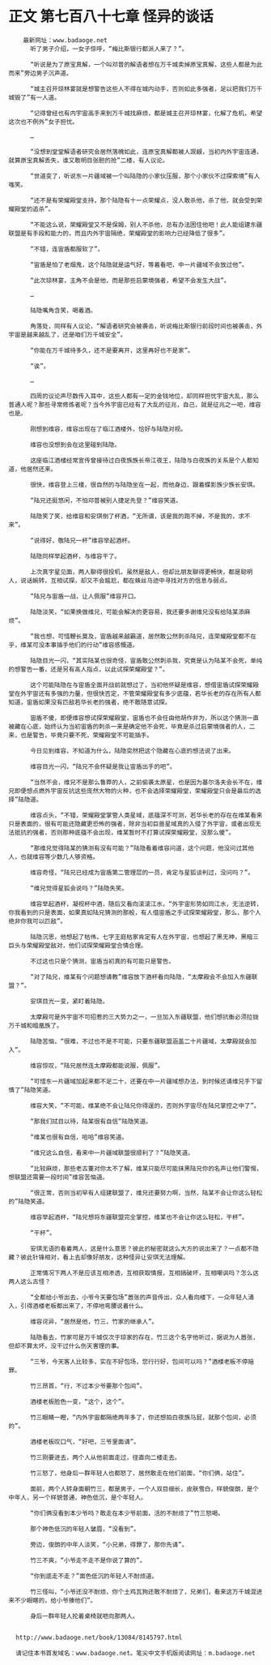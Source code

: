 # 正文 第七百八十七章 怪异的谈话
        最新网址：www.badaoge.net
          听了男子介绍，一女子惊呼，“梅比斯银行都派人来了？”。
      
          “听说是为了原宝真解，一个叫邓普的解语者想在万千城卖掉原宝真解，这些人都是为此而来”旁边男子沉声道。
      
          “城主召开琼林宴就是想警告这些人不得在城内动手，否则如此多强者，足以把我们万千城毁了”有一人道。
      
          “记得曾经也有内宇宙高手来到万千城找麻烦，都是城主召开琼林宴，化解了危机，希望这次也不例外”女子担忧。
      
          …
      
          “没想到堂堂解语者研究会居然落魄如此，连原宝真解都被人觊觎，当初内外宇宙连通，就算原宝真解丢失，谁又敢明目张胆的抢”二楼，有人议论。
      
          “世道变了，听说东一片疆域被一个叫陆隐的小家伙压服，那个小家伙不过探索境”有人嗤笑。
      
          “还不是有荣耀殿堂支持，那个陆隐有十一点荣耀点，没人敢杀他，杀了他，就会受到荣耀殿堂的追杀”。
      
          “不能这么说，荣耀殿堂又不是保姆，别人不杀他，总有办法困住他吧！此人能组建东疆联盟是有手段和能力的，而且内外宇宙隔绝，荣耀殿堂的影响力已经降低了很多”。
      
          “不错，连宙盾都服软了”。
      
          “宙盾是怕了老烟鬼，这个陆隐就是运气好，等着看吧，中一片疆域不会放过他”。
      
          “此次琼林宴，主角不会是他，而是那些启蒙境强者，希望不会发生大战”。
      
          …
      
          陆隐嘴角含笑，喝着酒。
      
          角落处，同样有人议论，“解语者研究会被袭击，听说梅比斯银行前段时间也被袭击，外宇宙是越来越乱了，还是咱们万千城安全”。
      
          “你能在万千城待多久，还不是要离开，这里再好也不是家”。
      
          “诶”。
      
          …
      
          四周的议论声尽数传入耳中，这些人都有一定的金钱地位，却同样担忧宇宙大乱，那么普通人呢？那些寻常修炼者呢？当今外宇宙已经有了大乱的征兆，自己，就是征兆之一吧，维容也是。
      
          刚想到维容，维容出现在了临江酒楼外，恰好与陆隐对视。
      
          维容也没想到会在这里碰到陆隐。
      
          这座临江酒楼经常宣传曾接待过白夜族族长帝江夜王，陆隐与白夜族的关系是个人都知道，他居然还来。
      
          很快，维容登上三楼，很自然的与陆隐坐在一起，而他身边，跟着蝶影族少族长安琪。
      
          “陆兄还挺悠闲，不怕邓普被别人捷足先登？”维容笑道。
      
          陆隐笑了笑，给维容和安琪倒了杯酒，“无所谓，该是我的跑不掉，不是我的，求不来”。
      
          “说得好，敬陆兄一杯”维容举起酒杯。
      
          陆隐同样举起酒杯，与维容干了。
      
          上次真宇星见面，两人聊得很投机，虽然是敌人，但却比朋友聊得更畅快，都是聪明人，说话婉转，互相试探，却又不会尴尬，都在蛛丝马迹中寻找对方的信息与弱点。
      
          “陆兄与宙盾一战，让人佩服”维容开口。
      
          陆隐淡笑，“如果换做维兄，可能会解决的更容易，我还要多谢维兄没有给陆某添麻烦”。
      
          “我也想，可惜鞭长莫及，宙盾越来越霸道，居然敢公然刺杀陆兄，连荣耀殿堂都不在乎，维某可没本事插手他们的行动”维容感慨道。
      
          陆隐目光一闪，“其实陆某也很奇怪，宙盾敢公然刺杀我，究竟是认为陆某不会死，单纯的想警告一番，还是另有高人指点，以此试探荣耀殿堂？”。
      
          这个可能陆隐在与宙盾全面开战前就想过了，当初他怀疑是维容，想借宙盾试探荣耀殿堂在外宇宙还有多强的力量，但很快否定，不管荣耀殿堂有多少底蕴，若华长老的存在所有人都知道，宙盾如果没有匹敌若华长老的强者，绝不敢随意试探。
      
          宙盾不傻，即便维容想试探荣耀殿堂，宙盾也不会任由他胡作非为，所以这个猜测一直被藏在心底，始终认为当初宙盾的刺杀一来是确定他不会死，毕竟是杀过启蒙境强者的人，二来，也是警告，毕竟只要不死，荣耀殿堂不可能插手。
      
          今日见到维容，不知道为什么，陆隐突然把这个隐藏在心底的想法说了出来。
      
          维容目光一闪，“陆兄不会怀疑是我让宙盾出手的吧”。
      
          “当然不会，维兄不是那么鲁莽的人，之前偷袭太原星，也是因为基尔洛夫会长不在，维兄即便想点燃外宇宙反抗这些庞然大物的火种，也不会选择荣耀殿堂，荣耀殿堂只会是最后的选择”陆隐道。
      
          维容点头，“不错，荣耀殿堂掌管人类星域，底蕴深不可测，若华长老的存在在维某看来只是表面的，很有可能还隐藏更恐怖的强者，除非当初巨兽星域真的入侵了外宇宙，或者出现无法抵抗的强者，否则那种底蕴不会出现，维某暂时不打算试探荣耀殿堂，没那么傻”。
      
          “那维兄觉得陆某的猜测有没有可能？”陆隐看着维容问道，这个问题，他没问过其他人，也就维容等少数几人够资格。
      
          维容奇怪，“陆兄已经成为宙盾第二管理层的一员，肯定与星狐谈判过，没问吗？”。
      
          “维兄觉得星狐会说吗？”陆隐失笑。
      
          维容举起酒杯，凝视杯中酒，随后又看向滚滚江水，“外宇宙形势如同江水，无法逆转，你我看到的只是表面，如果真如陆兄猜测的那般，有人借宙盾之手试探荣耀殿堂，那么，那个人绝非你我可以匹敌”。
      
          陆隐沉思，他想起了枯伟，七字王庭枯家肯定有人在外宇宙，也想起了黑无神，黑暗三巨头与荣耀殿堂敌对，他们试探荣耀殿堂合情合理。
      
          不过这也只是个猜测，宙盾当初真的有可能只是警告。
      
          “对了陆兄，维某有个问题想请教”维容放下酒杯看向陆隐，“太摩殿会不会加入东疆联盟？”。
      
          安琪目光一变，紧盯着陆隐。
      
          太摩殿可是外宇宙不可招惹的三大势力之一，一旦加入东疆联盟，他们想抗衡必须拉拢万千城和暗凰族了。
      
          陆隐苦恼，“很难，不过也不是不可能，只要东疆联盟涵盖二十片疆域，太摩殿就会加入”。
      
          维容惊叹，“陆兄居然连太摩殿都能说服，佩服”。
      
          “可惜东一片疆域加起来都不足二十，还要在中一片疆域想办法，到时候还请维兄手下留情了”陆隐笑道。
      
          维容大笑，“不可能，维某绝不会让陆兄你得逞的，否则外宇宙尽在陆兄掌控之中了”。
      
          “那我们拭目以待，陆某很有自信”陆隐笑道。
      
          “维某也很有自信，哈哈”维容笑道。
      
          “维兄这么自信，看来中一片疆域联盟很顺利了？”陆隐笑道。
      
          “比较麻烦，那些老古董对你太不了解，维某只能尽可能抹黑陆兄你的名声让他们警惕，想联盟还需要一段时间”维容苦恼道。
      
          “很正常，否则当初早有人组建联盟了，维兄还要努力啊，当然，陆某不会让你这么轻松的”陆隐笑道。
      
          维容举起酒杯，“陆兄想将东疆联盟完全掌控，维某也不会让你这么轻松，干杯”。
      
          “干杯”。
      
          安琪无语的看着两人，这是什么意思？彼此的秘密就这么大方的说出来了？一点都不隐藏？彼此针锋相对，看上去却像好朋友，这种怪异让安琪无法理解。
      
          正常情况下两人不是应该互相渗透，互相获取情报，互相搞破坏，互相嘲讽吗？怎么这两人这么古怪？
      
          “全都给小爷出去，小爷今天要包场”嚣张的声音传出，众人看向楼下，一众年轻人涌入，引得酒楼老板都出来了，不停地弯腰说着什么。
      
          维容诧异，“居然是他，竹三，竹家的继承人”。
      
          陆隐看去，竹家可是万千城仅次于琼家的存在，竹三这个名字他听过，据说为人嚣张，但却不算太坏，没干过什么伤天害理的事。
      
          “三爷，今天客人比较多，实在不好包场，您行行好，包间可以吗？”酒楼老板不停赔罪。
      
          竹三昂首，“行，不过本少爷要那个包间”。
      
          酒楼老板脸色一变，“这个，这个”。
      
          竹三眼睛一瞪，“内外宇宙都隔绝两年多了，你还想拍白夜族马屁，就那个包间，必须的”。
      
          酒楼老板叹口气，“好吧，三爷里面请”。
      
          竹三刚要进去，两个人从他前面走过，径直向二楼走去。
      
          竹三怒了，他身后一群年轻人也都怒了，居然敢走在他们前面，“你们俩，站住”。
      
          面前，两个人转身面朝竹三，都是男子，一个人双目细长，皮肤雪白，样貌俊朗，是个中年人，另一个样貌普通，神色低沉，是个年轻人。
      
          “你们俩没看到本少爷吗？敢走在本少爷前面，活的不耐烦了”竹三怒喝。
      
          那个神色低沉的年轻人皱眉，“没看到”。
      
          旁边，俊朗的中年人淡笑，“小兄弟，得罪了，那你先请”。
      
          竹三不爽，“小爷走不走不是你说了算的”。
      
          “你到底走不走？”面色低沉的年轻人不耐烦道。
      
          竹三怪叫，“小爷还没不耐烦，你个土鸡瓦狗还敢不耐烦了，兄弟们，看来这万千城混进来不少眼瞎的，给小爷揍他们”。
      
          身后一群年轻人抡着桌椅就咂向那两人。
      
      
      http://www.badaoge.net/book/13084/8145797.html
      
      请记住本书首发域名：www.badaoge.net。笔尖中文手机版阅读网址：m.badaoge.net